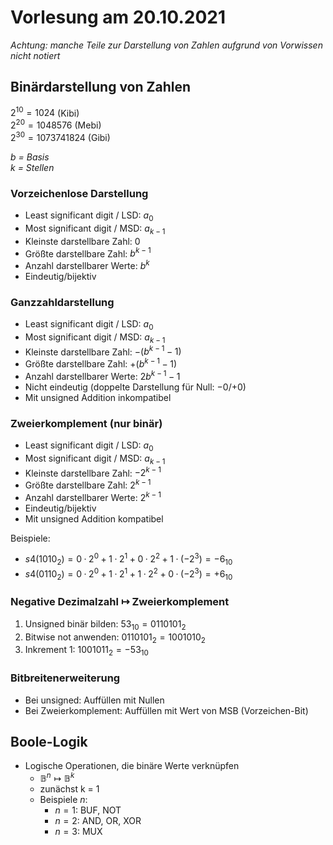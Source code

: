 # Vorlesung am 20.10.2021
*Achtung: manche Teile zur Darstellung von Zahlen aufgrund von Vorwissen nicht notiert*

## Binärdarstellung von Zahlen
$2^{10} = 1024$ (Kibi)  
$2^{20} = 1048576$ (Mebi)  
$2^{30} = 1073741824$ (Gibi)

*$b$ = Basis*  
*$k$ = Stellen*

### Vorzeichenlose Darstellung
- Least significant digit / LSD: $a_0$
- Most significant digit / MSD: $a_{k-1}$
- Kleinste darstellbare Zahl: $0$
- Größte darstellbare Zahl: $b^{k - 1}$
- Anzahl darstellbarer Werte: $b^k$
- Eindeutig/bijektiv

### Ganzzahldarstellung
- Least significant digit / LSD: $a_0$
- Most significant digit / MSD: $a_{k-1}$
- Kleinste darstellbare Zahl: $-(b^{k - 1} - 1)$
- Größte darstellbare Zahl: $+(b^{k - 1} - 1)$
- Anzahl darstellbarer Werte: $2b^{k-1} - 1$
- Nicht eindeutig (doppelte Darstellung für Null: $-0$/$+0$)
- Mit unsigned Addition inkompatibel 

### Zweierkomplement (nur binär)
- Least significant digit / LSD: $a_0$
- Most significant digit / MSD: $a_{k-1}$
- Kleinste darstellbare Zahl: $-2^{k - 1}$
- Größte darstellbare Zahl: $2^{k - 1}$
- Anzahl darstellbarer Werte: $2^{k-1}$
- Eindeutig/bijektiv
- Mit unsigned Addition kompatibel 

Beispiele:
- $s4(1010_2) = 0 · 2^0 + 1 · 2^1 + 0 · 2^2 + 1 · (−2^3) = −6_{10}$
- $s4(0110_2) = 0 · 2^0 + 1 · 2^1 + 1 · 2^2 + 0 · (−2^3) = +6_{10}$

### Negative Dezimalzahl $\mapsto$ Zweierkomplement
1. Unsigned binär bilden: $53_{10} = 011 0101_2$
2. Bitwise not anwenden: $011 0101_2 = 1001010_2$
3. Inkrement 1: $100 1011_2 = -53_{10}$

### Bitbreitenerweiterung
- Bei unsigned: Auffüllen mit Nullen
- Bei Zweierkomplement: Auffüllen mit Wert von MSB (Vorzeichen-Bit)


## Boole-Logik
- Logische Operationen, die binäre Werte verknüpfen
  - $\mathbb{B}^n \mapsto \mathbb{B}^k$
  - zunächst k = 1
  - Beispiele $n$:
    - $n = 1$: BUF, NOT
    - $n = 2$: AND, OR, XOR
    - $n = 3$: MUX

